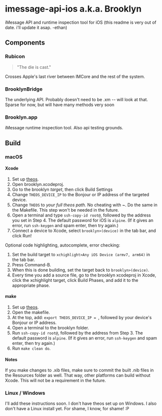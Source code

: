 #  imessage-api-ios a.k.a. Brooklyn
iMessage API and runtime inspection tool for iOS
(this readme is very out of date. i'll update it asap. -ethan)
## Components
### Rubicon
> "The die is cast."

Crosses Apple's last river between IMCore and the rest of the system.

### BrooklynBridge
The underlying API. Probably doesn't need to be .xm -- will look at that. Sparse for now, but will have many methods very soon

### Brooklyn.app
iMessage runtime inspection tool. Also api testing grounds.

## Build
### macOS
#### Xcode
1. Set up [theos](https://github.com/theos/theos).
2. Open brooklyn.xcodeproj.
3. Go to the brooklyn *target*, then click Build Settings
4. Change `THEOS_DEVICE_IP` to the Bonjour or IP address of the targeted device.
5. Change `THEOS` to *your full theos path.* No cheating with ~. Do the same in the Makefile. This step won't be needed in the future.
6. Open a terminal and type `ssh-copy-id root@`, followed by the address you set in Step 4. The default password for iOS is `alpine`. (If it gives an error, run `ssh-keygen` and spam enter, then try again.)
7. Connect a device to Xcode, select `brooklyn>(device)` in the tab bar, and click Run!

Optional code highlighting, autocomplete, error checking:
1. Set the build target to `xchighlight>Any iOS Device (armv7, arm64)` in the tab bar.
2. Press Command-B.
3. When this is done building, set the target back to `brooklyn>(device)`.
4. Every time you add a source file, go to the brooklyn xcodeproj in Xcode, click the xchighlight target, click Build Phases, and add it to the appropriate phase.

#### make
1. Set up [theos](https://github.com/theos/theos).
2. Open the makefile.
3. At the top, add: `export THEOS_DEVICE_IP = `, followed by your device's Bonjour or IP address.
4. Open a terminal to the brooklyn folder.
5. Run `ssh-copy-id root@`, followed by the address from Step 3. The default password is `alpine`. (If it gives an error, run `ssh-keygen` and spam enter, then try again.)
6. Run `make clean do`.

#### Notes
If you make changes to .xib files, make sure to commit the built .nib files in the Resources folder as well. That way, other platforms can build without Xcode. This will not be a requirement in the future. 

### Linux / Windows
I'll add these instructions soon. I don't have theos set up on Windows. I also don't have a Linux install yet. For shame, I know, for shame! :P

